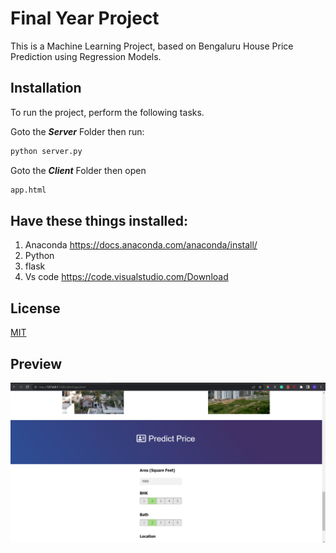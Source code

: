 
# Final Year Project
This is a Machine Learning Project, based on Bengaluru House Price Prediction using Regression Models.

## Installation

To run the project, perform the following tasks.

Goto the ***Server*** Folder then run: 

```bash
python server.py
```

Goto the ***Client*** Folder then open
```bash
app.html
```

## Have these things installed:
1) Anaconda   https://docs.anaconda.com/anaconda/install/
2) Python
3) flask
4) Vs code https://code.visualstudio.com/Download

## License
[MIT](https://choosealicense.com/licenses/mit/)

## Preview
![Screenshot](sample.png)
